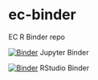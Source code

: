# ec-binder
EC R Binder repo


[![Binder](https://mybinder.org/badge_logo.svg)](https://mybinder.org/v2/gh/throughput-ec/ec-binder/HEAD) Jupyter Binder

[![Binder](https://mybinder.org/badge_logo.svg)](https://mybinder.org/v2/gh/throughput-ec/ec-binder/main?urlpath=rstudio) RStudio Binder



